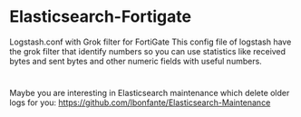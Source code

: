 # Elasticsearch-Fortigate
Logstash.conf with Grok filter for FortiGate
This config file of logstash have the grok filter that identify numbers so you can use statistics like received bytes and sent bytes and other numeric fields with useful numbers.
#

Maybe you are interesting in Elasticsearch maintenance which delete older logs for you:
https://github.com/lbonfante/Elasticsearch-Maintenance
